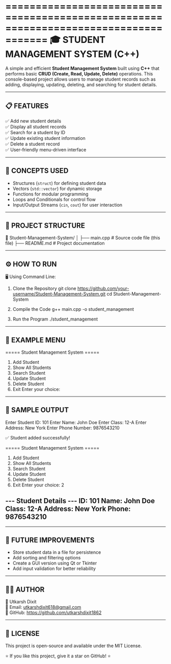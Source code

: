 =====================================================================================
🎓 STUDENT MANAGEMENT SYSTEM (C++)
=====================================================================================

A simple and efficient **Student Management System** built using **C++** that performs 
basic **CRUD (Create, Read, Update, Delete)** operations. This console-based project 
allows users to manage student records such as adding, displaying, updating, deleting, 
and searching for student details.

-------------------------------------------------------------------------------------
📋 FEATURES
-------------------------------------------------------------------------------------
✅ Add new student details  
✅ Display all student records  
✅ Search for a student by ID  
✅ Update existing student information  
✅ Delete a student record  
✅ User-friendly menu-driven interface  

-------------------------------------------------------------------------------------
🧠 CONCEPTS USED
-------------------------------------------------------------------------------------
- Structures (`struct`) for defining student data  
- Vectors (`std::vector`) for dynamic storage  
- Functions for modular programming  
- Loops and Conditionals for control flow  
- Input/Output Streams (`cin`, `cout`) for user interaction  

-------------------------------------------------------------------------------------
🧱 PROJECT STRUCTURE
-------------------------------------------------------------------------------------
📁 Student-Management-System/
│
├── main.cpp           # Source code file (this file)
├── README.md          # Project documentation

-------------------------------------------------------------------------------------
⚙️ HOW TO RUN
-------------------------------------------------------------------------------------
🖥️ Using Command Line:
1. Clone the Repository
   git clone https://github.com/your-username/Student-Management-System.git
   cd Student-Management-System

2. Compile the Code
   g++ main.cpp -o student_management

3. Run the Program
   ./student_management

-------------------------------------------------------------------------------------
🧩 EXAMPLE MENU
-------------------------------------------------------------------------------------
===== Student Management System =====
1. Add Student
2. Show All Students
3. Search Student
4. Update Student
5. Delete Student
6. Exit
Enter your choice:

-------------------------------------------------------------------------------------
📘 SAMPLE OUTPUT
-------------------------------------------------------------------------------------
Enter Student ID: 101
Enter Name: John Doe
Enter Class: 12-A
Enter Address: New York
Enter Phone Number: 9876543210

✅ Student added successfully!

===== Student Management System =====
1. Add Student
2. Show All Students
3. Search Student
4. Update Student
5. Delete Student
6. Exit
Enter your choice: 2

--- Student Details ---
ID: 101
Name: John Doe
Class: 12-A
Address: New York
Phone: 9876543210
----------------------

-------------------------------------------------------------------------------------
🚀 FUTURE IMPROVEMENTS
-------------------------------------------------------------------------------------
- Store student data in a file for persistence  
- Add sorting and filtering options  
- Create a GUI version using Qt or Tkinter  
- Add input validation for better reliability  

-------------------------------------------------------------------------------------
🧑‍💻 AUTHOR
-------------------------------------------------------------------------------------
👤 Utkarsh Dixit  
📧 Email: utkarshdixit618@gmail.com  
🔗 GitHub: https://github.com/utkarshdixit1862 

-------------------------------------------------------------------------------------
📝 LICENSE
-------------------------------------------------------------------------------------
This project is open-source and available under the MIT License.

⭐ If you like this project, give it a star on GitHub! ⭐
